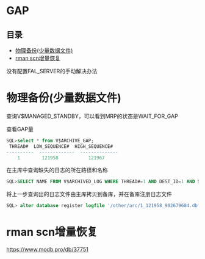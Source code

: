 # GAP

## 目录

-   [物理备份(少量数据文件)](#物理备份少量数据文件)
-   [rman scn增量恢复](#rman-scn增量恢复)

没有配置FAL\_SERVER的手动解决办法

# 物理备份(少量数据文件)

查询V\$MANAGED\_STANDBY，可以看到MRP的状态是WAIT\_FOR\_GAP

查看GAP量

```sql
SQL>select * from V$ARCHIVE_GAP;
 THREAD#  LOW_SEQUENCE#  HIGH_SEQUENCE#
----------  -------------  --------------
    1        121958           121967

```

在主库中查询缺失的日志的所在路径和名称

```sql
SQL>SELECT NAME FROM V$ARCHIVED_LOG WHERE THREAD#=1 AND DEST_ID=1 AND SEQUENCE# BETWEEN 121958 AND 121967 ;
```

将上一步查询出的日志文件由主库拷贝到备库，并在备库注册日志文件

```sql
SQL> alter database register logfile '/other/arc/1_121958_902679684.dbf';
```

# rman scn增量恢复

<https://www.modb.pro/db/37751>
